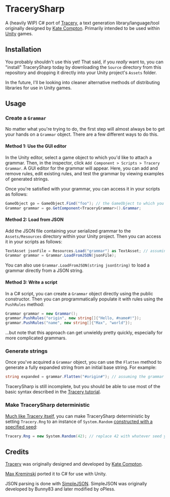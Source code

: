 # TracerySharp

A (heavily WIP) C# port of [Tracery](http://tracery.io/), a text generation library/language/tool originally designed by [Kate Compton](http://www.galaxykate.com/). Primarily intended to be used within [Unity](https://unity3d.com/) games.

## Installation

You probably shouldn't use this yet! That said, if you *really* want to, you can "install" TracerySharp today by downloading the `Source` directory from this repository and dropping it directly into your Unity project's `Assets` folder.

In the future, I'll be looking into cleaner alternative methods of distributing libraries for use in Unity games.

## Usage

### Create a `Grammar`

No matter what you're trying to do, the first step will almost always be to get your hands on a `Grammar` object. There are a few different ways to do this.

#### Method 1: Use the GUI editor

In the Unity editor, select a game object to which you'd like to attach a grammar. Then, in the inspector, click `Add Component > Scripts > Tracery Grammar`. A GUI editor for the grammar will appear. Here, you can add and remove rules, edit existing rules, and test the grammar by viewing examples of generated strings.

Once you're satisfied with your grammar, you can access it in your scripts as follows:

```C#
GameObject go = GameObject.Find("foo"); // the GameObject to which you attached the TraceryGrammar script
Grammar grammar = go.GetComponent<TraceryGrammar>().Grammar;
```

#### Method 2: Load from JSON

Add the JSON file containing your serialized grammar to the `Assets/Resources` directory within your Unity project. Then you can access it in your scripts as follows:

```C#
TextAsset jsonFile = Resources.Load("grammar") as TextAsset; // assuming the file is at Assets/Resources/grammar.json
Grammar grammar = Grammar.LoadFromJSON(jsonFile);
```

You can also use `Grammar.LoadFromJSON(string jsonString)` to load a grammar directly from a JSON string.

#### Method 3: Write a script

In a C# script, you can create a `Grammar` object directly using the public constructor. Then you can programmatically populate it with rules using the `PushRules` method:

```C#
Grammar grammar = new Grammar();
grammar.PushRules("origin", new string[]{"Hello, #name#!"});
grammar.PushRules("name", new string[]{"Max", "world"});
```

...but note that this approach can get unwieldy pretty quickly, especially for more complicated grammars.

### Generate strings

Once you've acquired a `Grammar` object, you can use the `Flatten` method to generate a fully expanded string from an initial base string. For example:

```C#
string expanded = grammar.Flatten("#origin#"); // assuming the grammar has a rule named 'origin'
```

TracerySharp is still incomplete, but you should be able to use most of the basic syntax described in the [Tracery tutorial](http://www.crystalcodepalace.com/traceryTut.html).

### Make TracerySharp deterministic

[Much like Tracery itself](https://github.com/galaxykate/tracery/tree/tracery2#making-tracery-deterministic), you can make TracerySharp deterministic by setting `Tracery.Rng` to an instance of `System.Random` [constructed with a specified seed](https://msdn.microsoft.com/en-us/library/ctssatww(v=vs.110).aspx):

```C#
Tracery.Rng = new System.Random(42); // replace 42 with whatever seed you want
```

## Credits

[Tracery](http://tracery.io/) was originally designed and developed by [Kate Compton](http://www.galaxykate.com/).

[Max Kreminski](http://mkremins.github.io/) ported it to C# for use with Unity.

JSON parsing is done with [SimpleJSON](http://wiki.unity3d.com/index.php/SimpleJSON). SimpleJSON was originally developed by Bunny83 and later modified by oPless.
